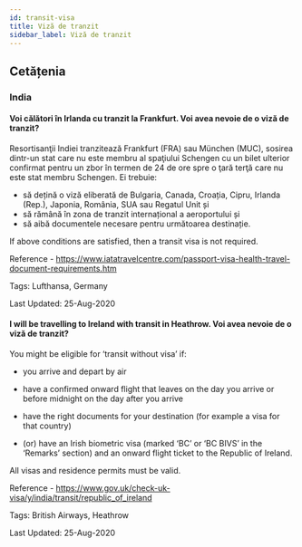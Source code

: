 ```yaml
---
id: transit-visa
title: Viză de tranzit
sidebar_label: Viză de tranzit
---
```


## Cetățenia

### India

#### **Voi călători în Irlanda cu tranzit la Frankfurt. Voi avea nevoie de o viză de tranzit?**

Resortisanţii Indiei tranzitează Frankfurt (FRA) sau München (MUC), sosirea dintr-un stat care nu este membru al spaţiului Schengen cu un bilet ulterior confirmat pentru un zbor în termen de 24 de ore spre o ţară terţă care nu este stat membru Schengen. Ei trebuie:
- să dețină o viză eliberată de Bulgaria, Canada, Croația, Cipru, Irlanda (Rep.), Japonia, România, SUA sau Regatul Unit și
- să rămână în zona de tranzit internațional a aeroportului și
- să aibă documentele necesare pentru următoarea destinație.

If above conditions are satisfied, then a transit visa is not required.

Reference - https://www.iatatravelcentre.com/passport-visa-health-travel-document-requirements.htm

Tags: Lufthansa, Germany

Last Updated: 25-Aug-2020

#### **I will be travelling to Ireland with transit in Heathrow. Voi avea nevoie de o viză de tranzit?**

You might be eligible for ‘transit without visa’ if:

* you arrive and depart by air

* have a confirmed onward flight that leaves on the day you arrive or before midnight on the day after you arrive

* have the right documents for your destination (for example a visa for that country)

* (or) have an Irish biometric visa (marked ‘BC’ or ‘BC BIVS’ in the ‘Remarks’ section) and an onward flight ticket to the Republic of Ireland.

All visas and residence permits must be valid.

Reference - https://www.gov.uk/check-uk-visa/y/india/transit/republic_of_ireland

Tags: British Airways, Heathrow

Last Updated: 25-Aug-2020
